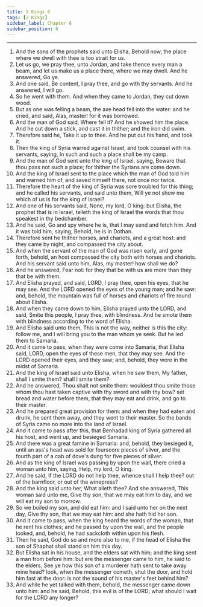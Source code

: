 ```yaml
---
title: 2 Kings 6
tags: [2 Kings]
sidebar_label: Chapter 6
sidebar_position: 6
---
```


---
1. And the sons of the prophets said unto Elisha, Behold now, the place where we dwell with thee is too strait for us.
2. Let us go, we pray thee, unto Jordan, and take thence every man a beam, and let us make us a place there, where we may dwell. And he answered, Go ye.
3. And one said, Be content, I pray thee, and go with thy servants. And he answered, I will go.
4. So he went with them. And when they came to Jordan, they cut down wood.
5. But as one was felling a beam, the axe head fell into the water: and he cried, and said, Alas, master! for it was borrowed.
6. And the man of God said, Where fell it? And he showed him the place. And he cut down a stick, and cast it in thither; and the iron did swim.
7. Therefore said he, Take it up to thee. And he put out his hand, and took it.
8. Then the king of Syria warred against Israel, and took counsel with his servants, saying, In such and such a place shall be my camp.
9. And the man of God sent unto the king of Israel, saying, Beware that thou pass not such a place; for thither the Syrians are come down.
10. And the king of Israel sent to the place which the man of God told him and warned him of, and saved himself there, not once nor twice.
11. Therefore the heart of the king of Syria was sore troubled for this thing; and he called his servants, and said unto them, Will ye not show me which of us is for the king of Israel?
12. And one of his servants said, None, my lord, O king: but Elisha, the prophet that is in Israel, telleth the king of Israel the words that thou speakest in thy bedchamber.
13. And he said, Go and spy where he is, that I may send and fetch him. And it was told him, saying, Behold, he is in Dothan.
14. Therefore sent he thither horses, and chariots, and a great host: and they came by night, and compassed the city about.
15. And when the servant of the man of God was risen early, and gone forth, behold, an host compassed the city both with horses and chariots. And his servant said unto him, Alas, my master! how shall we do?
16. And he answered, Fear not: for they that be with us are more than they that be with them.
17. And Elisha prayed, and said, LORD, I pray thee, open his eyes, that he may see. And the LORD opened the eyes of the young man; and he saw: and, behold, the mountain was full of horses and chariots of fire round about Elisha.
18. And when they came down to him, Elisha prayed unto the LORD, and said, Smite this people, I pray thee, with blindness. And he smote them with blindness according to the word of Elisha.
19. And Elisha said unto them, This is not the way, neither is this the city: follow me, and I will bring you to the man whom ye seek. But he led them to Samaria.
20. And it came to pass, when they were come into Samaria, that Elisha said, LORD, open the eyes of these men, that they may see. And the LORD opened their eyes, and they saw; and, behold, they were in the midst of Samaria.
21. And the king of Israel said unto Elisha, when he saw them, My father, shall I smite them? shall I smite them?
22. And he answered, Thou shalt not smite them: wouldest thou smite those whom thou hast taken captive with thy sword and with thy bow? set bread and water before them, that they may eat and drink, and go to their master.
23. And he prepared great provision for them: and when they had eaten and drunk, he sent them away, and they went to their master. So the bands of Syria came no more into the land of Israel.
24. And it came to pass after this, that Benhadad king of Syria gathered all his host, and went up, and besieged Samaria.
25. And there was a great famine in Samaria: and, behold, they besieged it, until an ass's head was sold for fourscore pieces of silver, and the fourth part of a cab of dove's dung for five pieces of silver.
26. And as the king of Israel was passing by upon the wall, there cried a woman unto him, saying, Help, my lord, O king.
27. And he said, If the LORD do not help thee, whence shall I help thee? out of the barnfloor, or out of the winepress?
28. And the king said unto her, What aileth thee? And she answered, This woman said unto me, Give thy son, that we may eat him to day, and we will eat my son to morrow.
29. So we boiled my son, and did eat him: and I said unto her on the next day, Give thy son, that we may eat him: and she hath hid her son.
30. And it came to pass, when the king heard the words of the woman, that he rent his clothes; and he passed by upon the wall, and the people looked, and, behold, he had sackcloth within upon his flesh.
31. Then he said, God do so and more also to me, if the head of Elisha the son of Shaphat shall stand on him this day.
32. But Elisha sat in his house, and the elders sat with him; and the king sent a man from before him: but ere the messenger came to him, he said to the elders, See ye how this son of a murderer hath sent to take away mine head? look, when the messenger cometh, shut the door, and hold him fast at the door: is not the sound of his master's feet behind him?
33. And while he yet talked with them, behold, the messenger came down unto him: and he said, Behold, this evil is of the LORD; what should I wait for the LORD any longer?